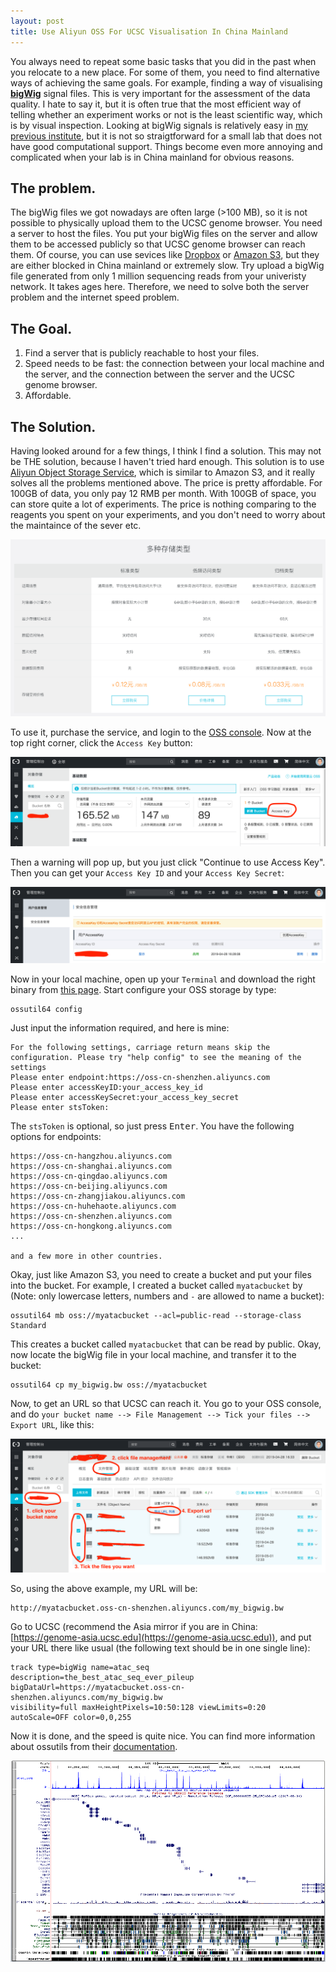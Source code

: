 ```yaml
---
layout: post
title: Use Aliyun OSS For UCSC Visualisation In China Mainland
---
```


You always need to repeat some basic tasks that you did in the past when you relocate to a new place. For some of them, you need to find alternative ways of achieving the same goals. For example, finding a way of visualising __[bigWig](https://genome.ucsc.edu/goldenpath/help/bigWig.html)__ signal files. This is very important for the assessment of the data quality. I hate to say it, but it is often true that the most efficient way of telling whether an experiment works or not is the least scientific way, which is by visual inspection. Looking at bigWig signals is relatively easy in [my previous institute](https://randomstate.net/2018-07-02-setting-up-public-links-for-ucsc-visualisation/), but it is not so straigtforward for a small lab that does not have good computational support. Things become even more annoying and complicated when your lab is in China mainland for obvious reasons.

## The problem.

The bigWig files we got nowadays are often large (>100 MB), so it is not possible to physically upload them to the UCSC genome browser. You need a server to host the files. You put your bigWig files on the server and allow them to be accessed publicly so that UCSC genome browser can reach them. Of course, you can use sevices like [Dropbox](https://www.dropbox.com/) or [Amazon S3](https://aws.amazon.com/s3/), but they are either blocked in China mainland or extremely slow. Try upload a bigWig file generated from only 1 million sequencing reads from your univeristy network. It takes ages here. Therefore, we need to solve both the server problem and the internet speed problem.

## The Goal.

1. Find a server that is publicly reachable to host your files.
2. Speed needs to be fast: the connection between your local machine and the server, and the connection between the server and the UCSC genome browser.
3. Affordable.

## The Solution.

Having looked around for a few things, I think I find a solution. This may not be THE solution, because I haven't tried hard enough. This solution is to use [Aliyun Object Storage Service](https://www.aliyun.com/), which is similar to Amazon S3, and it really solves all the problems mentioned above. The price is pretty affordable. For 100GB of data, you only pay 12 RMB per month. With 100GB of space, you can store quite a lot of experiments. The price is nothing comparing to the reagents you spent on your experiments, and you don't need to worry about the maintaince of the sever etc.

![](../img/000/oss_price.png)

To use it, purchase the service, and login to the [OSS console](https://oss.console.aliyun.com). Now at the top right corner, click the `Access Key` button:

![](../img/000/oss_console.png)

Then a warning will pop up, but you just click "Continue to use Access Key". Then you can get your `Access Key ID` and your `Access Key Secret`:

![](../img/000/oss_accesskey.png)

Now in your local machine, open up your `Terminal` and download the right binary from [this page](https://help.aliyun.com/document_detail/50452.html?spm=a2c4g.11186623.6.1382.fe817e90clvugi). Start configure your OSS storage by type:

```
ossutil64 config
```

Just input the information required, and here is mine:

```
For the following settings, carriage return means skip the configuration. Please try "help config" to see the meaning of the settings
Please enter endpoint:https://oss-cn-shenzhen.aliyuncs.com
Please enter accessKeyID:your_access_key_id
Please enter accessKeySecret:your_access_key_secret
Please enter stsToken:
```

The `stsToken` is optional, so just press <kbd>Enter</kbd>. You have the following options for endpoints:

```
https://oss-cn-hangzhou.aliyuncs.com
https://oss-cn-shanghai.aliyuncs.com
https://oss-cn-qingdao.aliyuncs.com
https://oss-cn-beijing.aliyuncs.com
https://oss-cn-zhangjiakou.aliyuncs.com
https://oss-cn-huhehaote.aliyuncs.com
https://oss-cn-shenzhen.aliyuncs.com
https://oss-cn-hongkong.aliyuncs.com
...

and a few more in other countries.
```

Okay, just like Amazon S3, you need to create a bucket and put your files into the bucket. For example, I created a bucket called `myatacbucket` by (Note: only lowercase letters, numbers and `-` are allowed to name a bucket):

```
ossutil64 mb oss://myatacbucket --acl=public-read --storage-class Standard
```

This creates a bucket called `myatacbucket` that can be read by public. Okay, now locate the bigWig file in your local machine, and transfer it to the bucket:

```
ossutil64 cp my_bigwig.bw oss://myatacbucket
```

Now, to get an URL so that UCSC can reach it. You go to your OSS console, and do `your bucket name --> File Management --> Tick your files --> Export URL`, like this:

![](../img/000/oss_url.png)

So, using the above example, my URL will be:

```
http://myatacbucket.oss-cn-shenzhen.aliyuncs.com/my_bigwig.bw
```

Go to UCSC (recommend the Asia mirror if you are in China: [https://genome-asia.ucsc.edu](https://genome-asia.ucsc.edu)), and put your URL there like usual (the following text should be in one single line):

```
track type=bigWig name=atac_seq description=the_best_atac_seq_ever_pileup
bigDataUrl=https://myatacbucket.oss-cn-shenzhen.aliyuncs.com/my_bigwig.bw
visibility=full maxHeightPixels=10:50:128 viewLimits=0:20 autoScale=OFF color=0,0,255
```

Now it is done, and the speed is quite nice. You can find more information about ossutils from their [documentation](https://help.aliyun.com/document_detail/50452.html?spm=a2c4g.11186623.6.1382.1e0a1594MxR9iZ).

![](../img/000/ucsc_vis.png)
